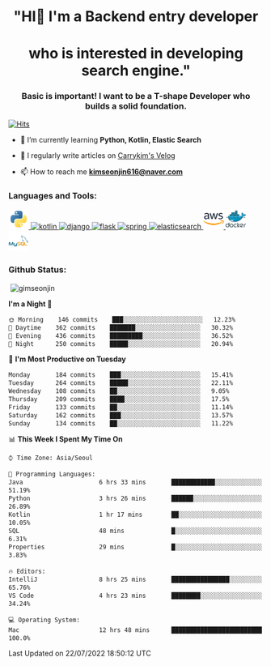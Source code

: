 <h1 align="center">"HI👋 I'm a Backend entry developer </h1>
<h1 align="center"> who is interested in developing search engine."</h1>
<h3 align="center">Basic is important! I want to be a T-shape Developer who builds a solid foundation.</h3>

[![Hits](https://hits.seeyoufarm.com/api/count/incr/badge.svg?url=https%3A%2F%2Fgithub.com%2Fgimseonjin&count_bg=%2318BFE5&title_bg=%23555555&icon=ko-fi.svg&icon_color=%23E7E7E7&title=hits&edge_flat=false)](https://hits.seeyoufarm.com)

- 🌱 I’m currently learning **Python, Kotlin, Elastic Search**

- 📝 I regularly write articles on [Carrykim's Velog](https://velog.io/@carrykim)

- 📫 How to reach me **kimseonjin616@naver.com**


<h3 align="left">Languages and Tools:</h3>
<p align="left"> 
 <a href="https://www.python.org" target="_blank" rel="noreferrer"> 
  <img src="https://raw.githubusercontent.com/devicons/devicon/master/icons/python/python-original.svg" alt="python" width="8%" height="8%"/> 
 </a> <a href="https://kotlinlang.org" target="_blank" rel="noreferrer"> <img src="https://www.vectorlogo.zone/logos/kotlinlang/kotlinlang-icon.svg" alt="kotlin" width="8%" height="8%"/> </a>   <a href="https://www.djangoproject.com/" target="_blank" rel="noreferrer"> <img src="https://cdn.worldvectorlogo.com/logos/django.svg" alt="django" width="6%" height="5%"/> </a>
 <a href="https://flask.palletsprojects.com/" target="_blank" rel="noreferrer"> <img src="https://www.vectorlogo.zone/logos/pocoo_flask/pocoo_flask-icon.svg" alt="flask" width="8%" height="8%"/> </a> <a href="https://spring.io/" target="_blank" rel="noreferrer"> <img src="https://www.vectorlogo.zone/logos/springio/springio-icon.svg" alt="spring" width="8%" height="8%"/> </a> <a href="https://www.elastic.co" target="_blank" rel="noreferrer"> <img src="https://www.vectorlogo.zone/logos/elastic/elastic-icon.svg" alt="elasticsearch" width="8%" height="8%"/> </a> <a href="https://aws.amazon.com" target="_blank" rel="noreferrer"> <img src="https://raw.githubusercontent.com/devicons/devicon/master/icons/amazonwebservices/amazonwebservices-original-wordmark.svg" alt="aws" width="8%" height="8%"/> </a> <a href="https://www.docker.com/" target="_blank" rel="noreferrer"> <img src="https://raw.githubusercontent.com/devicons/devicon/master/icons/docker/docker-original-wordmark.svg" alt="docker" width="8%" height="8%"/> </a>   
<a href="https://www.mysql.com/" target="_blank" rel="noreferrer"><img src="https://raw.githubusercontent.com/devicons/devicon/master/icons/mysql/mysql-original-wordmark.svg" alt="mysql" width="8%" height="8%"/> </a> </p>


<h3 align="left">Github Status:</h3>
<p align="left">
 <p>&nbsp;<img align="center" src="https://github-readme-stats.vercel.app/api?username=gimseonjin&show_icons=true&locale=en" alt="gimseonjin" /></p>
</p>


<!--START_SECTION:waka-->
**I'm a Night 🦉** 

```text
🌞 Morning    146 commits    ███░░░░░░░░░░░░░░░░░░░░░░   12.23% 
🌆 Daytime    362 commits    ███████░░░░░░░░░░░░░░░░░░   30.32% 
🌃 Evening    436 commits    █████████░░░░░░░░░░░░░░░░   36.52% 
🌙 Night      250 commits    █████░░░░░░░░░░░░░░░░░░░░   20.94%

```
📅 **I'm Most Productive on Tuesday** 

```text
Monday       184 commits    ███░░░░░░░░░░░░░░░░░░░░░░   15.41% 
Tuesday      264 commits    █████░░░░░░░░░░░░░░░░░░░░   22.11% 
Wednesday    108 commits    ██░░░░░░░░░░░░░░░░░░░░░░░   9.05% 
Thursday     209 commits    ████░░░░░░░░░░░░░░░░░░░░░   17.5% 
Friday       133 commits    ██░░░░░░░░░░░░░░░░░░░░░░░   11.14% 
Saturday     162 commits    ███░░░░░░░░░░░░░░░░░░░░░░   13.57% 
Sunday       134 commits    ██░░░░░░░░░░░░░░░░░░░░░░░   11.22%

```


📊 **This Week I Spent My Time On** 

```text
⌚︎ Time Zone: Asia/Seoul

💬 Programming Languages: 
Java                     6 hrs 33 mins       ████████████░░░░░░░░░░░░░   51.19% 
Python                   3 hrs 26 mins       ██████░░░░░░░░░░░░░░░░░░░   26.89% 
Kotlin                   1 hr 17 mins        ██░░░░░░░░░░░░░░░░░░░░░░░   10.05% 
SQL                      48 mins             █░░░░░░░░░░░░░░░░░░░░░░░░   6.31% 
Properties               29 mins             █░░░░░░░░░░░░░░░░░░░░░░░░   3.83%

🔥 Editors: 
IntelliJ                 8 hrs 25 mins       ████████████████░░░░░░░░░   65.76% 
VS Code                  4 hrs 23 mins       ████████░░░░░░░░░░░░░░░░░   34.24%

💻 Operating System: 
Mac                      12 hrs 48 mins      █████████████████████████   100.0%

```


 Last Updated on 22/07/2022 18:50:12 UTC
<!--END_SECTION:waka-->
